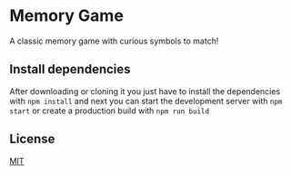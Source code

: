 # Memory Game

A classic memory game with curious symbols to match!

## Install dependencies

After downloading or cloning it you just have to install the dependencies with `npm install` and next you can start the development server with `npm start` or create a production build with `npm run build`

## License
[MIT](https://choosealicense.com/licenses/mit/)
